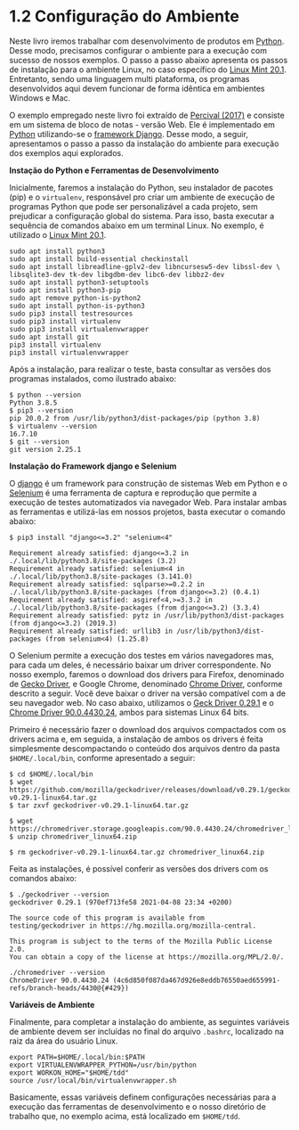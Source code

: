 # 1.2 Configuração do Ambiente

Neste livro iremos trabalhar com desenvolvimento de produtos em [Python](https://www.python.org/). Desse modo, precisamos configurar o ambiente para a execução com sucesso de nossos exemplos. O passo a passo abaixo apresenta os passos de instalação para o ambiente Linux, no caso específico do [Linux Mint 20.1](https://www.linuxmint.com/download.php). Entretanto, sendo uma linguagem multi plataforma, os programas desenvolvidos aqui devem funcionar de forma idêntica em ambientes Windows e Mac.

O exemplo empregado neste livro foi extraído de [Percival \(2017\)](https://novatec.com.br/livros/tdd-com-python/) e consiste em um sistema de bloco de notas - versão Web. Ele é implementado em [Python](https://www.python.org/) utilizando-se o [framework Django](https://www.djangoproject.com/). Desse modo, a seguir, apresentamos o passo a passo da instalação do ambiente para execução dos exemplos aqui explorados.

**Instação do Python e Ferramentas de Desenvolvimento**

Inicialmente, faremos a instalação do Python, seu instalador de pacotes \(pip\) e o `virtualenv`, responsável pro criar um ambiente de execução de programas Python que pode ser personalizável a cada projeto, sem prejudicar a configuração global do sistema. Para isso, basta executar a sequência de comandos abaixo em um terminal Linux. No exemplo, é utilizado o [Linux Mint 20.1](https://www.linuxmint.com/download.php).

```text
sudo apt install python3
sudo apt install build-essential checkinstall
sudo apt install libreadline-gplv2-dev libncursesw5-dev libssl-dev \ 
libsqlite3-dev tk-dev libgdbm-dev libc6-dev libbz2-dev
sudo apt install python3-setuptools
sudo apt install python3-pip
sudo apt remove python-is-python2
sudo apt install python-is-python3
sudo pip3 install testresources
sudo pip3 install virtualenv
sudo pip3 install virtualenvwrapper
sudo apt install git
pip3 install virtualenv
pip3 install virtualenvwrapper
```

Após a instalação, para realizar o teste, basta consultar as versões dos programas instalados, como ilustrado abaixo:

```text
$ python --version
Python 3.8.5
$ pip3 --version
pip 20.0.2 from /usr/lib/python3/dist-packages/pip (python 3.8)
$ virtualenv --version
16.7.10
$ git --version
git version 2.25.1
```

**Instalação do Framework django e Selenium**

O [django](https://www.djangoproject.com/) é um framework para construção de sistemas Web em Python e o [Selenium](https://selenium-python.readthedocs.io/) é uma ferramenta de captura e reprodução que permite a execução de testes automatizados via navegador Web. Para instalar ambas as ferramentas e utilizá-las em nossos projetos, basta executar o comando abaixo:

```text
$ pip3 install "django<=3.2" "selenium<4"

Requirement already satisfied: django<=3.2 in ./.local/lib/python3.8/site-packages (3.2)
Requirement already satisfied: selenium<4 in ./.local/lib/python3.8/site-packages (3.141.0)
Requirement already satisfied: sqlparse>=0.2.2 in ./.local/lib/python3.8/site-packages (from django<=3.2) (0.4.1)
Requirement already satisfied: asgiref<4,>=3.3.2 in ./.local/lib/python3.8/site-packages (from django<=3.2) (3.3.4)
Requirement already satisfied: pytz in /usr/lib/python3/dist-packages (from django<=3.2) (2019.3)
Requirement already satisfied: urllib3 in /usr/lib/python3/dist-packages (from selenium<4) (1.25.8)
```

O Selenium permite a execução dos testes em vários navegadores mas, para cada um deles, é necessário baixar um driver correspondente. No nosso exemplo, faremos o download dos drivers para Firefox, denominado de [Gecko Driver](https://github.com/mozilla/geckodriver/releases), e Google Chrome, denominado [Chrome Driver](https://chromedriver.chromium.org/), conforme descrito a seguir. Você deve baixar o driver na versão compatível com a de seu navegador web. No caso abaixo, utilizamos o [Geck Driver 0.29.1](https://github.com/mozilla/geckodriver/releases) e o [Chrome Driver 90.0.4430.24](https://chromedriver.chromium.org/), ambos para sistemas Linux 64 bits.

Primeiro é necessário fazer o download dos arquivos compactados com os drivers acima e, em seguida, a instalação de ambos os drivers é feita simplesmente descompactando o conteúdo dos arquivos dentro da pasta `$HOME/.local/bin`, conforme apresentado a seguir:

```text
$ cd $HOME/.local/bin
$ wget https://github.com/mozilla/geckodriver/releases/download/v0.29.1/geckodriver-v0.29.1-linux64.tar.gz
$ tar zxvf geckodriver-v0.29.1-linux64.tar.gz 

$ wget https://chromedriver.storage.googleapis.com/90.0.4430.24/chromedriver_linux64.zip
$ unzip chromedriver_linux64.zip 

$ rm geckodriver-v0.29.1-linux64.tar.gz chromedriver_linux64.zip
```

Feita as instalações, é possível conferir as versões dos drivers com os comandos abaixo:

```text
$ ./geckodriver --version
geckodriver 0.29.1 (970ef713fe58 2021-04-08 23:34 +0200)

The source code of this program is available from
testing/geckodriver in https://hg.mozilla.org/mozilla-central.

This program is subject to the terms of the Mozilla Public License 2.0.
You can obtain a copy of the license at https://mozilla.org/MPL/2.0/.
```

```text
./chromedriver --version
ChromeDriver 90.0.4430.24 (4c6d850f087da467d926e8eddb76550aed655991-refs/branch-heads/4430@{#429})
```

**Variáveis de Ambiente**

Finalmente, para completar a instalação do ambiente, as seguintes variáveis de ambiente devem ser incluídas no final do arquivo `.bashrc`, localizado na raiz da área do usuário Linux.

```text
export PATH=$HOME/.local/bin:$PATH
export VIRTUALENVWRAPPER_PYTHON=/usr/bin/python
export WORKON_HOME="$HOME/tdd"
source /usr/local/bin/virtualenvwrapper.sh
```

Basicamente, essas variáveis definem configurações necessárias para a execução das ferramentas de desenvolvimento e o nosso diretório de trabalho que, no exemplo acima, está localizado em `$HOME/tdd`.

